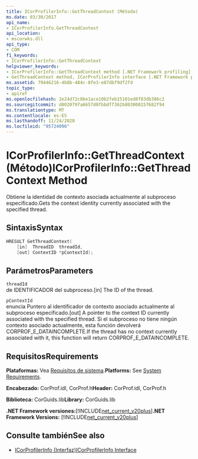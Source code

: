 ```yaml
---
title: ICorProfilerInfo::GetThreadContext (Método)
ms.date: 03/30/2017
api_name:
- ICorProfilerInfo.GetThreadContext
api_location:
- mscorwks.dll
api_type:
- COM
f1_keywords:
- ICorProfilerInfo::GetThreadContext
helpviewer_keywords:
- ICorProfilerInfo::GetThreadContext method [.NET Framework profiling]
- GetThreadContext method, ICorProfilerInfo interface [.NET Framework profiling]
ms.assetid: 79446216-4b8b-484c-8fe3-e87dbf9df2fd
topic_type:
- apiref
ms.openlocfilehash: 2e24d72c8be1ace10b2feb15101ed8f83db386c2
ms.sourcegitcommit: d8020797a6657d0fbbdff362b80300815f682f94
ms.translationtype: MT
ms.contentlocale: es-ES
ms.lasthandoff: 11/24/2020
ms.locfileid: "95724096"
---
```

# <a name="icorprofilerinfogetthreadcontext-method"></a><span data-ttu-id="aab9f-102">ICorProfilerInfo::GetThreadContext (Método)</span><span class="sxs-lookup"><span data-stu-id="aab9f-102">ICorProfilerInfo::GetThreadContext Method</span></span>

<span data-ttu-id="aab9f-103">Obtiene la identidad de contexto asociada actualmente al subproceso especificado.</span><span class="sxs-lookup"><span data-stu-id="aab9f-103">Gets the context identity currently associated with the specified thread.</span></span>  
  
## <a name="syntax"></a><span data-ttu-id="aab9f-104">Sintaxis</span><span class="sxs-lookup"><span data-stu-id="aab9f-104">Syntax</span></span>  
  
```cpp  
HRESULT GetThreadContext(  
    [in]  ThreadID  threadId,  
    [out] ContextID *pContextId);  
```  
  
## <a name="parameters"></a><span data-ttu-id="aab9f-105">Parámetros</span><span class="sxs-lookup"><span data-stu-id="aab9f-105">Parameters</span></span>  

 `threadId`  
 <span data-ttu-id="aab9f-106">de IDENTIFICADOR del subproceso.</span><span class="sxs-lookup"><span data-stu-id="aab9f-106">[in] The ID of the thread.</span></span>  
  
 `pContextId`  
 <span data-ttu-id="aab9f-107">enuncia Puntero al identificador de contexto asociado actualmente al subproceso especificado.</span><span class="sxs-lookup"><span data-stu-id="aab9f-107">[out] A pointer to the context ID currently associated with the specified thread.</span></span> <span data-ttu-id="aab9f-108">Si el subproceso no tiene ningún contexto asociado actualmente, esta función devolverá CORPROF_E_DATAINCOMPLETE.</span><span class="sxs-lookup"><span data-stu-id="aab9f-108">If the thread has no context currently associated with it, this function will return CORPROF_E_DATAINCOMPLETE.</span></span>  
  
## <a name="requirements"></a><span data-ttu-id="aab9f-109">Requisitos</span><span class="sxs-lookup"><span data-stu-id="aab9f-109">Requirements</span></span>  

 <span data-ttu-id="aab9f-110">**Plataformas:** Vea [Requisitos de sistema](../../get-started/system-requirements.md).</span><span class="sxs-lookup"><span data-stu-id="aab9f-110">**Platforms:** See [System Requirements](../../get-started/system-requirements.md).</span></span>  
  
 <span data-ttu-id="aab9f-111">**Encabezado:** CorProf.idl, CorProf.h</span><span class="sxs-lookup"><span data-stu-id="aab9f-111">**Header:** CorProf.idl, CorProf.h</span></span>  
  
 <span data-ttu-id="aab9f-112">**Biblioteca:** CorGuids.lib</span><span class="sxs-lookup"><span data-stu-id="aab9f-112">**Library:** CorGuids.lib</span></span>  
  
 <span data-ttu-id="aab9f-113">**.NET Framework versiones:**[!INCLUDE[net_current_v20plus](../../../../includes/net-current-v20plus-md.md)]</span><span class="sxs-lookup"><span data-stu-id="aab9f-113">**.NET Framework Versions:** [!INCLUDE[net_current_v20plus](../../../../includes/net-current-v20plus-md.md)]</span></span>  
  
## <a name="see-also"></a><span data-ttu-id="aab9f-114">Consulte también</span><span class="sxs-lookup"><span data-stu-id="aab9f-114">See also</span></span>

- [<span data-ttu-id="aab9f-115">ICorProfilerInfo (Interfaz)</span><span class="sxs-lookup"><span data-stu-id="aab9f-115">ICorProfilerInfo Interface</span></span>](icorprofilerinfo-interface.md)
